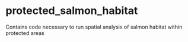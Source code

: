 # protected_salmon_habitat
Contains code necessary to run spatial analysis of salmon habitat within protected areas
